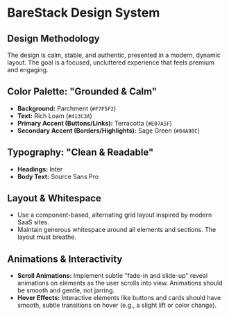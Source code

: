 # BareStack Design System

## Design Methodology
The design is calm, stable, and authentic, presented in a modern, dynamic layout. The goal is a focused, uncluttered experience that feels premium and engaging.

## Color Palette: "Grounded & Calm"
- **Background:** Parchment (`#F7F5F2`)
- **Text:** Rich Loam (`#413C3A`)
- **Primary Accent (Buttons/Links):** Terracotta (`#E07A5F`)
- **Secondary Accent (Borders/Highlights):** Sage Green (`#84A98C`)

## Typography: "Clean & Readable"
- **Headings:** Inter
- **Body Text:** Source Sans Pro

## Layout & Whitespace
- Use a component-based, alternating grid layout inspired by modern SaaS sites.
- Maintain generous whitespace around all elements and sections. The layout must breathe.

## Animations & Interactivity
- **Scroll Animations:** Implement subtle "fade-in and slide-up" reveal animations on elements as the user scrolls into view. Animations should be smooth and gentle, not jarring.
- **Hover Effects:** Interactive elements like buttons and cards should have smooth, subtle transitions on hover (e.g., a slight lift or color change).